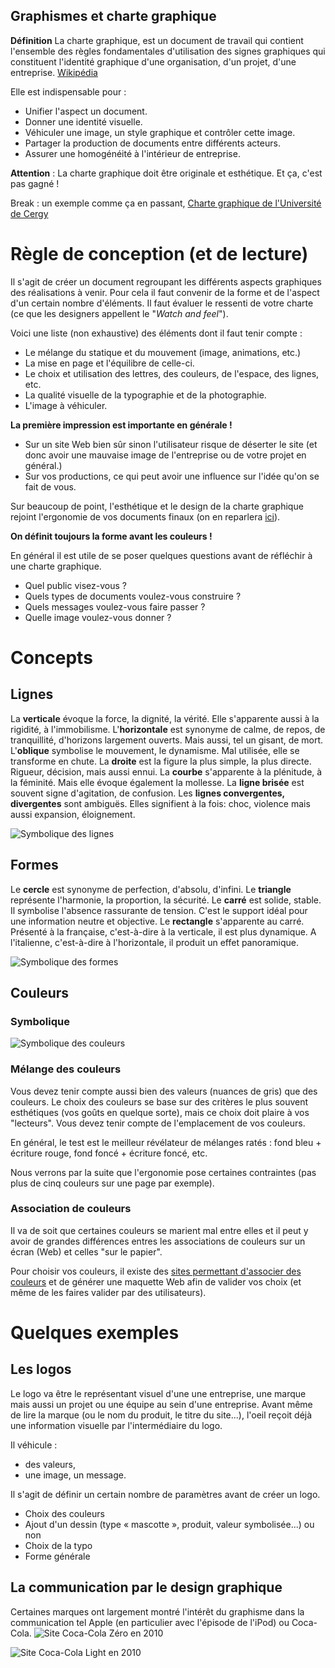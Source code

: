 ## Graphismes et charte graphique

**Définition** La charte graphique, est un document de travail qui contient l'ensemble des règles fondamentales d'utilisation des signes graphiques qui constituent l'identité graphique d'une organisation, d'un projet, d'une entreprise. [Wikipédia](https://fr.wikipedia.org/wiki/Charte_graphique)

Elle est indispensable pour :
* Unifier l'aspect un document.
* Donner une identité visuelle.
* Véhiculer une image, un style graphique et contrôler cette image.
* Partager la production de documents entre différents acteurs.
* Assurer une homogénéité à l'intérieur de entreprise.

**Attention** :	La charte graphique doit être originale et esthétique. Et ça, c'est pas gagné !

Break : un exemple comme ça en passant, [Charte graphique de l'Université de Cergy](resources/charteGraphiqueUnivCergy.pdf)

# Règle de conception (et de lecture)
Il s'agit de créer un document regroupant les différents aspects graphiques des réalisations à venir. Pour cela il faut convenir de la forme et de l'aspect d'un certain nombre d'éléments. Il faut évaluer le ressenti de votre charte (ce que les designers appellent le "*Watch and feel*").

Voici une liste (non exhaustive) des éléments dont il faut tenir compte :
* Le mélange du statique et du mouvement (image, animations, etc.)
* La mise en page et l'équilibre de celle-ci.
* Le choix et utilisation des lettres, des couleurs, de l'espace, des lignes, etc.
* La qualité visuelle de la typographie et de la photographie.
* L'image à véhiculer.

**La première impression est importante en générale !**
* Sur un site Web bien sûr sinon l'utilisateur risque de déserter le site (et donc avoir une mauvaise image de l'entreprise ou de votre projet en général.)
* Sur vos productions, ce qui peut avoir une influence sur l'idée qu'on se fait de vous.

Sur beaucoup de point, l'esthétique et le design de la charte graphique rejoint l'ergonomie de vos documents finaux (on en reparlera [ici](ergonomie.md)).

**On définit toujours la forme avant les couleurs !**

En général il est utile de se poser quelques questions avant de réfléchir à une charte graphique.
* Quel public visez-vous ?
* Quels types de documents voulez-vous construire ?
* Quels messages voulez-vous faire passer ?
* Quelle image voulez-vous donner ?

# Concepts
## Lignes
La **verticale** évoque la force, la dignité, la vérité. Elle s'apparente aussi à la rigidité, à l'immobilisme.
L'**horizontale** est synonyme de calme, de repos, de tranquillité, d'horizons largement ouverts. Mais aussi, tel un gisant, de mort.
L'**oblique** symbolise le mouvement, le dynamisme. Mal utilisée, elle se transforme en chute.
La **droite** est la figure la plus simple, la plus directe. Rigueur, décision, mais aussi ennui.
La **courbe** s'apparente à la plénitude, à la féminité. Mais elle évoque également la mollesse.
La **ligne brisée** est souvent signe d'agitation, de confusion.
Les **lignes convergentes, divergentes** sont ambiguës. Elles signifient à la fois: choc, violence mais aussi expansion, éloignement.

![Symbolique des lignes](resources/lignes.gif)

## Formes
Le **cercle** est synonyme de perfection, d'absolu, d'infini.
Le **triangle** représente l'harmonie, la proportion, la sécurité.
Le **carré** est solide, stable. Il symbolise l'absence rassurante de tension. C'est le support idéal pour une information neutre et objective.
Le **rectangle** s'apparente au carré. Présenté à la française, c'est-à-dire à la verticale, il est plus dynamique. A l'italienne, c'est-à-dire à l'horizontale, il produit un effet panoramique.

![Symbolique des formes](resources/formes.gif)

## Couleurs
### Symbolique


![Symbolique des couleurs](resources/couleurs2.gif)

### Mélange des couleurs
Vous devez tenir compte aussi bien des valeurs (nuances de gris) que des couleurs. Le choix des couleurs se base sur des critères le plus souvent esthétiques (vos goûts en quelque sorte), mais ce choix doit plaire à vos "lecteurs". Vous devez tenir compte de l'emplacement de vos couleurs.

En général, le test est le meilleur révélateur de mélanges ratés : fond bleu + écriture rouge, fond foncé + écriture foncé, etc.

Nous verrons par la suite que l'ergonomie pose certaines contraintes (pas plus de cinq couleurs sur une page par exemple).

### Association de couleurs
Il va de soit que certaines couleurs se marient mal entre elles et il peut y avoir de grandes différences entres les associations de couleurs sur un écran (Web) et celles "sur le papier".

Pour choisir vos couleurs, il existe des [sites permettant d'associer des couleurs](http://paletton.com/) et de générer une maquette Web afin de valider vos choix (et même de les faires valider par des utilisateurs). 

# Quelques exemples
## Les logos
Le logo va être le représentant visuel d'une une entreprise, une marque mais aussi un projet ou une équipe au sein d'une entreprise. Avant même de lire la marque (ou le nom du produit, le titre du site...), l'oeil reçoit déjà une information visuelle par l'intermédiaire du logo.

Il véhicule :
* des valeurs,
* une image, un message.

Il s'agit de définir un certain nombre de paramètres avant de créer un logo.
* Choix des couleurs
* Ajout d'un dessin (type « mascotte », produit, valeur symbolisée...) ou non
* Choix de la typo
* Forme générale

## La communication par le design graphique
Certaines marques ont largement montré l'intérêt du graphisme dans la communication tel Apple (en particulier avec l'épisode de l'iPod) ou Coca-Cola.
![Site Coca-Cola Zéro en 2010](cocaZero.png)

![Site Coca-Cola Light en 2010](cocaLight.png)
